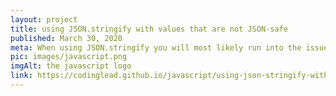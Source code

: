 ```yaml
---
layout: project
title: using JSON.stringify with values that are not JSON-safe
published: March 30, 2020
meta: When using JSON.stringify you will most likely run into the issue of having some properties that are not JSON-safe.
pic: images/javascript.png
imgAlt: the javascript logo
link: https://codinglead.github.io/javascript/using-json-stringify-with-values-that-are-not-json-safe
---
```

